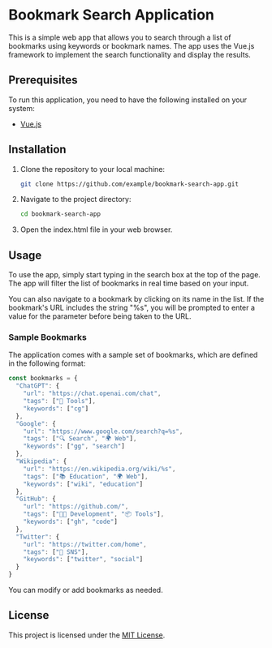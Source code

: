 # Bookmark Search Application

This is a simple web app that allows you to search through a list of bookmarks using keywords or bookmark names. The app uses the Vue.js framework to implement the search functionality and display the results.

## Prerequisites

To run this application, you need to have the following installed on your system:

- [Vue.js](https://vuejs.org/)

## Installation

1. Clone the repository to your local machine:

    ```bash
    git clone https://github.com/example/bookmark-search-app.git
    ```

2. Navigate to the project directory:

    ```bash
    cd bookmark-search-app
    ```

3. Open the index.html file in your web browser.

## Usage

To use the app, simply start typing in the search box at the top of the page. The app will filter the list of bookmarks in real time based on your input.

You can also navigate to a bookmark by clicking on its name in the list. If the bookmark's URL includes the string "%s", you will be prompted to enter a value for the parameter before being taken to the URL.

### Sample Bookmarks

The application comes with a sample set of bookmarks, which are defined in the following format:

```js
const bookmarks = {
  "ChatGPT": {
    "url": "https://chat.openai.com/chat",
    "tags": ["🧰 Tools"],
    "keywords": ["cg"]
  },
  "Google": {
    "url": "https://www.google.com/search?q=%s",
    "tags": ["🔍 Search", "🌍 Web"],
    "keywords": ["gg", "search"]
  },
  "Wikipedia": {
    "url": "https://en.wikipedia.org/wiki/%s",
    "tags": ["📚 Education", "🌍 Web"],
    "keywords": ["wiki", "education"]
  },
  "GitHub": {
    "url": "https://github.com/",
    "tags": ["👨‍💻 Development", "📦 Tools"],
    "keywords": ["gh", "code"]
  },
  "Twitter": {
    "url": "https://twitter.com/home",
    "tags": ["🧑 SNS"],
    "keywords": ["twitter", "social"]
  }
}
```

You can modify or add bookmarks as needed.

## License

This project is licensed under the [MIT License](https://chat.openai.com/LICENSE).

